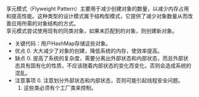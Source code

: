 享元模式（Flyweight Pattern）主要用于减少创建对象的数量，以减少内存占用和提高性能。这种类型的设计模式属于结构型模式，它提供了减少对象数量从而改善应用所需的对象结构的方式。<br/>
享元模式尝试使用现有的同类对象，如果未匹配到的对象，则创建新对象。<br/>
- 关键代码：用户HashMap存储这些对象。
- 优点
    0. 大大减少了对象的创建，降低系统的内存，使效率提高。
- 缺点
    0. 提高了系统的复杂度，需要分离出外部状态和内部状态，而且外部状态具有固有化的性质，不应该随着内部状态的变化而变化，否则会造成系统的混乱。
- 注意事项
    0. 注意划分外部状态和内部状态，否则可能引起线程安全问题。
    1. 这些类必须有个工厂类来控制。